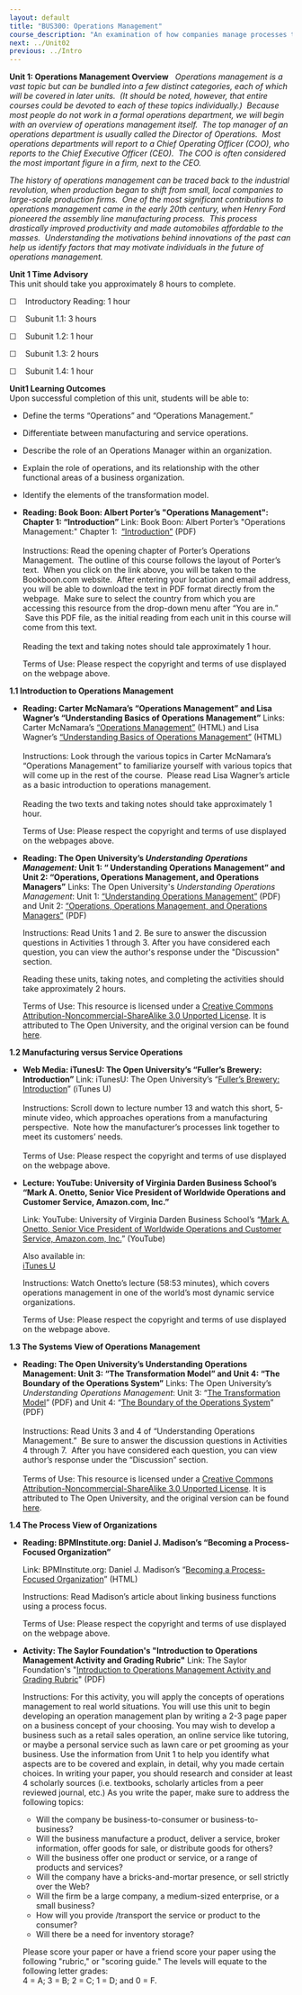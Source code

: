 ```yaml
---
layout: default
title: "BUS300: Operations Management"
course_description: "An examination of how companies manage processes to produce the products or services required by their customers. Topics include product design, supply chain management, quality, inventory, and planning."
next: ../Unit02
previous: ../Intro
---
```

**Unit 1: Operations Management Overview** <span id="1"></span> 
*Operations management is a vast topic but can be bundled into a few
distinct categories, each of which will be covered in later units.  (It
should be noted, however, that entire courses could be devoted to each
of these topics individually.)  Because most people do not work in a
formal operations department, we will begin with an overview of
operations management itself.  The top manager of an operations
department is usually called the Director of Operations.  Most
operations departments will report to a Chief Operating Officer (COO),
who reports to the Chief Executive Officer (CEO).  The COO is often
considered the most important figure in a firm, next to the CEO.*  
  
 *The history of operations management can be traced back to the
industrial revolution, when production began to shift from small, local
companies to large-scale production firms.  One of the most significant
contributions to operations management came in the early 20th century,
when Henry Ford pioneered the assembly line manufacturing process.  This
process drastically improved productivity and made automobiles
affordable to the masses.  Understanding the motivations behind
innovations of the past can help us identify factors that may motivate
individuals in the future of operations management.*

**Unit 1 Time Advisory**  
This unit should take you approximately 8 hours to complete.

☐    Introductory Reading: 1 hour

☐    Subunit 1.1: 3 hours

☐    Subunit 1.2: 1 hour

☐    Subunit 1.3: 2 hours

☐    Subunit 1.4: 1 hour

**Unit1 Learning Outcomes**  
Upon successful completion of this unit, students will be able to:

-   Define the terms “Operations” and “Operations Management.”
-   Differentiate between manufacturing and service operations.
-   Describe the role of an Operations Manager within an organization.
-   Explain the role of operations, and its relationship with the other
    functional areas of a business organization.
-   Identify the elements of the transformation model.

-   **Reading: Book Boon: Albert Porter’s "Operations Management":
    Chapter 1: “Introduction”**
    Link: Book Boon: Albert Porter’s "Operations Management:" Chapter
    1: 
    [“Introduction”](http://bookboon.com/en/textbooks/management-organisation/operations-management) (PDF)   
        
     Instructions: Read the opening chapter of Porter’s Operations
    Management.  The outline of this course follows the layout of
    Porter’s text.  When you click on the link above, you will be taken
    to the Bookboon.com website.  After entering your location and email
    address, you will be able to download the text in PDF format
    directly from the webpage.  Make sure to select the country from
    which you are accessing this resource from the drop-down menu after
    “You are in.”  Save this PDF file, as the initial reading from each
    unit in this course will come from this text.  
        
     Reading the text and taking notes should tale approximately 1
    hour.  
      
     Terms of Use: Please respect the copyright and terms of use
    displayed on the webpage above.

**1.1 Introduction to Operations Management** <span id="1.1"></span> 
-   **Reading: Carter McNamara’s “Operations Management” and Lisa
    Wagner’s “Understanding Basics of Operations Management”**
    Links: Carter McNamara’s [“Operations
    Management](http://managementhelp.org/operationsmanagement/index.htm)[”](http://managementhelp.org/operationsmanagement/index.htm)
    (HTML) and Lisa Wagner’s [“Understanding Basics of Operations
    Management](http://ezinearticles.com/?Understanding-Basics-of-Operations-Management&id=5946444)[”](http://ezinearticles.com/?Understanding-Basics-of-Operations-Management&id=5946444)
    (HTML)  
        
     Instructions: Look through the various topics in Carter McNamara’s
    “Operations Management” to familiarize yourself with various topics
    that will come up in the rest of the course.  Please read Lisa
    Wagner’s article as a basic introduction to operations management.  
        
     Reading the two texts and taking notes should take approximately 1
    hour.  
      
     Terms of Use: Please respect the copyright and terms of use
    displayed on the webpages above.

-   **Reading: The Open University’s *Understanding Operations
    Management:* Unit 1: “ Understanding Operations Management” and Unit
    2: “Operations, Operations Management, and Operations Managers”**
    Links: The Open University's *Understanding Operations Management*:
    Unit 1: [“Understanding Operations
    Management”](http://www.saylor.org/site/wp-content/uploads/2013/04/BUS300-1.1_Understanding-Operations-Management.pdf) (PDF)
    and Unit 2: [“Operations, Operations Management, and Operations
    Managers”](http://www.saylor.org/site/wp-content/uploads/2013/04/BUS300-1.1_Understanding-Operations-Management.pdf) (PDF)  
      
     Instructions: Read Units 1 and 2. Be sure to answer the discussion
    questions in Activities 1 through 3. After you have considered each
    question, you can view the author's response under the "Discussion"
    section.  
      
     Reading these units, taking notes, and completing the activities
    should take approximately 2 hours.  
      
     Terms of Use: This resource is licensed under a [Creative Commons
    Attribution-Noncommercial-ShareAlike 3.0 Unported
    License](http://creativecommons.org/licenses/by-nc-sa/3.0/). It is
    attributed to The Open University, and the original version can be
    found
    [here](http://www.open.edu/openlearn/money-management/management/leadership-and-management/understanding-operations-management/content-section-0).

**1.2 Manufacturing versus Service Operations** <span id="1.2"></span> 
-   **Web Media: iTunesU: The Open University’s “Fuller’s Brewery:
    Introduction”**
    Link: iTunesU: The Open University’s “[Fuller’s Brewery:
    Introduction](http://deimos3.apple.com/WebObjects/Core.woa/Browse/itunes.open.ac.uk-dz.4185091998?i=1395971072)”
    (iTunes U)  
        
     Instructions: Scroll down to lecture number 13 and watch this
    short, 5-minute video, which approaches operations from a
    manufacturing perspective.  Note how the manufacturer’s processes
    link together to meet its customers’ needs.  
        
     Terms of Use: Please respect the copyright and terms of use
    displayed on the webpage above.

-   **Lecture: YouTube: University of Virginia Darden Business School’s
    “Mark A. Onetto, Senior Vice President of Worldwide Operations and
    Customer Service, Amazon.com, Inc.”**

    <span class="title1">Link: YouTube: University of Virginia Darden
    Business School’s “[Mark A. Onetto, Senior Vice President of
    Worldwide Operations and Customer Service, Amazon.com,
    Inc.](http://www.youtube.com/watch?v=Foy1FTBjHK4)” (YouTube)</span>

    Also available in:  
     [iTunes
    U](http://deimos3.apple.com/WebObjects/Core.woa/Browse/virginia-public-dz.5154846563?i=1284478600)  
      
     Instructions: Watch Onetto’s lecture (58:53 minutes), which covers
    operations management in one of the world’s most dynamic service
    organizations.  
      
     Terms of Use: Please respect the copyright and terms of use
    displayed on the webpage above.

**1.3 The Systems View of Operations Management** <span
id="1.3"></span> 
-   **Reading: The Open University’s Understanding Operations
    Management: Unit 3: “The Transformation Model” and Unit 4: “The
    Boundary of the Operations System”**
    Links: The Open University’s *Understanding Operations Management*:
    Unit 3: “[The Transformation
    Model](http://www.saylor.org/site/wp-content/uploads/2013/04/BUS300-1.3_Understanding-Operations-Management-The-Transformation-Model.pdf)”
    (PDF) and Unit 4: “[The Boundary of the Operations
    System](http://www.saylor.org/site/wp-content/uploads/2013/04/BUS300-1.3_Understanding-Operations-Management-The-Boundary-of-the-Operations-System.pdf)”
    (PDF)  
        
     Instructions: Read Units 3 and 4 of “Understanding Operations
    Management.”  Be sure to answer the discussion questions in
    Activities 4 through 7.  After you have considered each question,
    you can view author’s response under the “Discussion” section.  
        
     Terms of Use: This resource is licensed under a [Creative Commons
    Attribution-Noncommercial-ShareAlike 3.0 Unported
    License](http://creativecommons.org/licenses/by-nc-sa/3.0/). It is
    attributed to The Open University, and the original version can be
    found
    [here](http://www.open.edu/openlearn/money-management/management/leadership-and-management/understanding-operations-management/content-section-0).

**1.4 The Process View of Organizations** <span id="1.4"></span> 
-   **Reading: BPMInstitute.org: Daniel J. Madison’s “Becoming a
    Process-Focused Organization”**

    <span class="title1">Link: BPMInstitute.org: Daniel J. Madison’s
    “[Becoming a Process-Focused
    Organization](http://www.bpminstitute.org/articles/article/article/becoming-a-process-focused-organization.html)”
    (HTML)</span>  
      
     Instructions: Read Madison’s article about linking business
    functions using a process focus.  
      
     Terms of Use: Please respect the copyright and terms of use
    displayed on the webpage above.

-   **Activity: The Saylor Foundation's "Introduction to Operations
    Management Activity and Grading Rubric"**
    Link: The Saylor Foundation's "[Introduction to Operations
    Management Activity and Grading
    Rubric](http://www.saylor.org/site/wp-content/uploads/2012/06/BUS300-Unit-1-Activity-FINAL.pdf)"
    (PDF)  
      
     Instructions: For this activity, you will apply the concepts of
    operations management to real world situations. You will use this
    unit to begin developing an operation management plan by writing a
    2-3 page paper on a business concept of your choosing. You may wish
    to develop a business such as a retail sales operation, an online
    service like tutoring, or maybe a personal service such as lawn care
    or pet grooming as your business. Use the information from Unit 1 to
    help you identify what aspects are to be covered and explain, in
    detail, why you made certain choices. In writing your paper, you
    should research and consider at least 4 scholarly sources (i.e.
    textbooks, scholarly articles from a peer reviewed journal, etc.) As
    you write the paper, make sure to address the following topics:  

    -   Will the company be business-to-consumer or
        business-to-business?
    -   Will the business manufacture a product, deliver a service,
        broker information, offer goods for sale, or distribute goods
        for others?
    -   Will the business offer one product or service, or a range of
        products and services?
    -   Will the company have a bricks-and-mortar presence, or sell
        strictly over the Web?
    -   Will the firm be a large company, a medium-sized enterprise, or
        a small business?
    -   How will you provide /transport the service or product to the
        consumer?
    -   Will there be a need for inventory storage?

      
     Please score your paper or have a friend score your paper using the
    following "rubric," or "scoring guide." The levels will equate to
    the following letter grades:  
     4 = A; 3 = B; 2 = C; 1 = D; and 0 = F. 


